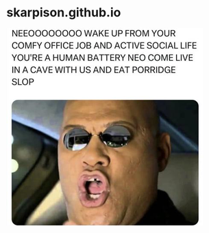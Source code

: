 # skarpison.github.io
![A meme showing a character resembling Morpheus from The Matrix, wearing sunglasses, with an open mouth as if speaking. The text above reads: "NEOOOOOOOO WAKE UP FROM YOUR COMFY OFFICE JOB AND ACTIVE SOCIAL LIFE YOU'RE A HUMAN BATTERY NEO COME LIVE IN A CAVE WITH US AND EAT PORRIDGE SLOP.](images/neo.jpg)
